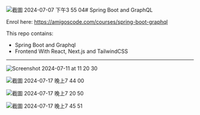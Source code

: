 ![截圖 2024-07-07 下午3 55 04](https://github.com/user-attachments/assets/3c13eada-58d6-42db-9c93-ee97a3604fe7)# Spring Boot and GraphQL

Enrol here: https://amigoscode.com/courses/spring-boot-graphql

This repo contains:
- Spring Boot and Graphql
- Frontend With React, Next.js and TailwindCSS

---

![Screenshot 2024-07-11 at 11 20 30](https://github.com/amigoscode/spring-boot-graphql/assets/154710368/0bc4b647-92dd-43af-98fb-fdafa1e05913)


![截圖 2024-07-17 晚上7 44 00](https://github.com/user-attachments/assets/26e16c77-8fda-44a6-a29e-b3e29771fcdc)

![截圖 2024-07-17 晚上7 20 50](https://github.com/user-attachments/assets/b00d3273-b9f9-4449-b686-ad9de993c891)

![截圖 2024-07-17 晚上7 45 51](https://github.com/user-attachments/assets/2789b062-9ae2-404f-9384-941448d3876a)
